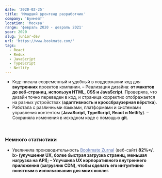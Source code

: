 ```yaml
---
date: '2020-02-25'
title: 'Младший фронтенд разработчик'
company: 'Букмейт'
location: 'Москва'
range: 'февраль 2020 - февраль 2021'
year: 2020
slug: junior-dev
url: 'https://www.bookmate.com/'
tags:
  - React
  - Redux
  - JavaScript
  - TypeScript 
  - Netlify
---
```


- Код: писала современный и удобный в поддержании код для <b>внутренних</b> проектов компании.
– Реализация дизайна: <b>от макетов до веб-страниц, используя HTML, CSS и JavaScript</b>. Проверяла, что дизайн точно переведен в код, и страница корректно отображается на разных устройствах (<b>адаптивность и кроссбраузерная вёрстка</b>).
- Работала с различными языками, платформами и системами управления контентом (<b>JavaScript, TypeScript, React и Netlify</b>).
– Сохраняла изменения в исходном коде с помощью <b>git</b>.
<br/>

### Немного статистики

- Увеличила производительность <a href="https://zurnal.bookmate.com/" target="_blank" style="color:#566eaf">Bookmate Zurnal</a> (веб-сайт) <b>82%</. b> (улучшения UX, более быстрая загрузка страниц, меньшая нагрузка на API);
– Улучшила <b>UX</b> корпоративного внутреннего приложения (загрузчик CDN), чтобы сделать его интуитивно понятным в использовании для моих коллег.
